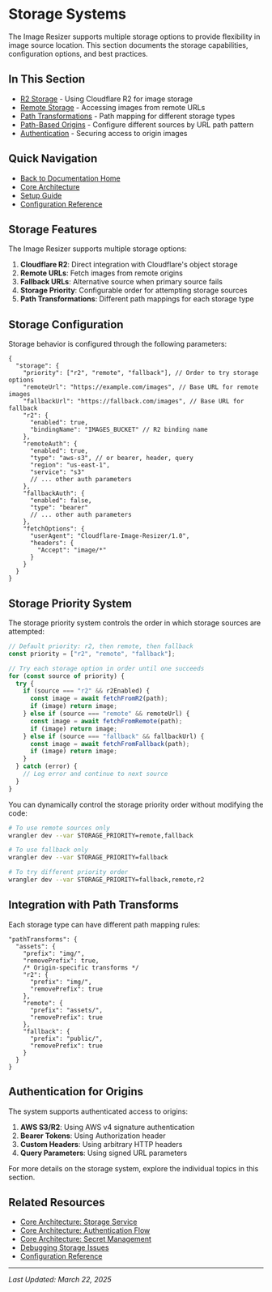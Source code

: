 # Storage Systems

The Image Resizer supports multiple storage options to provide flexibility in image source location. This section documents the storage capabilities, configuration options, and best practices.

## In This Section

- [R2 Storage](r2-storage.md) - Using Cloudflare R2 for image storage
- [Remote Storage](remote-storage.md) - Accessing images from remote URLs
- [Path Transformations](path-transforms.md) - Path mapping for different storage types
- [Path-Based Origins](path-based-origins.md) - Configure different sources by URL path pattern
- [Authentication](authentication.md) - Securing access to origin images

## Quick Navigation

- [Back to Documentation Home](../index.md)
- [Core Architecture](../core/architecture.md)
- [Setup Guide](../core/setup.md)
- [Configuration Reference](../core/configuration-reference.md)

## Storage Features

The Image Resizer supports multiple storage options:

1. **Cloudflare R2**: Direct integration with Cloudflare's object storage
2. **Remote URLs**: Fetch images from remote origins
3. **Fallback URLs**: Alternative source when primary source fails
4. **Storage Priority**: Configurable order for attempting storage sources
5. **Path Transformations**: Different path mappings for each storage type

## Storage Configuration

Storage behavior is configured through the following parameters:

```jsonc
{
  "storage": {
    "priority": ["r2", "remote", "fallback"], // Order to try storage options
    "remoteUrl": "https://example.com/images", // Base URL for remote images
    "fallbackUrl": "https://fallback.com/images", // Base URL for fallback
    "r2": {
      "enabled": true,
      "bindingName": "IMAGES_BUCKET" // R2 binding name
    },
    "remoteAuth": {
      "enabled": true,
      "type": "aws-s3", // or bearer, header, query
      "region": "us-east-1",
      "service": "s3"
      // ... other auth parameters
    },
    "fallbackAuth": {
      "enabled": false,
      "type": "bearer"
      // ... other auth parameters
    },
    "fetchOptions": {
      "userAgent": "Cloudflare-Image-Resizer/1.0",
      "headers": {
        "Accept": "image/*"
      }
    }
  }
}
```

## Storage Priority System

The storage priority system controls the order in which storage sources are attempted:

```javascript
// Default priority: r2, then remote, then fallback
const priority = ["r2", "remote", "fallback"];

// Try each storage option in order until one succeeds
for (const source of priority) {
  try {
    if (source === "r2" && r2Enabled) {
      const image = await fetchFromR2(path);
      if (image) return image;
    } else if (source === "remote" && remoteUrl) {
      const image = await fetchFromRemote(path);
      if (image) return image;
    } else if (source === "fallback" && fallbackUrl) {
      const image = await fetchFromFallback(path);
      if (image) return image;
    }
  } catch (error) {
    // Log error and continue to next source
  }
}
```

You can dynamically control the storage priority order without modifying the code:

```bash
# To use remote sources only
wrangler dev --var STORAGE_PRIORITY=remote,fallback

# To use fallback only
wrangler dev --var STORAGE_PRIORITY=fallback

# To try different priority order
wrangler dev --var STORAGE_PRIORITY=fallback,remote,r2
```

## Integration with Path Transforms

Each storage type can have different path mapping rules:

```jsonc
"pathTransforms": {
  "assets": {
    "prefix": "img/",
    "removePrefix": true,
    /* Origin-specific transforms */
    "r2": {
      "prefix": "img/",
      "removePrefix": true
    },
    "remote": {
      "prefix": "assets/",
      "removePrefix": true
    },
    "fallback": {
      "prefix": "public/",
      "removePrefix": true
    }
  }
}
```

## Authentication for Origins

The system supports authenticated access to origins:

1. **AWS S3/R2**: Using AWS v4 signature authentication
2. **Bearer Tokens**: Using Authorization header
3. **Custom Headers**: Using arbitrary HTTP headers
4. **Query Parameters**: Using signed URL parameters

For more details on the storage system, explore the individual topics in this section.

## Related Resources

- [Core Architecture: Storage Service](../core/architecture.md#4-storage-service-storagets)
- [Core Architecture: Authentication Flow](../core/architecture.md#authentication-flow)
- [Core Architecture: Secret Management](../core/architecture.md#secret-management)
- [Debugging Storage Issues](../debugging/diagnosing-timeouts.md)
- [Configuration Reference](../core/configuration-reference.md)

---

*Last Updated: March 22, 2025*